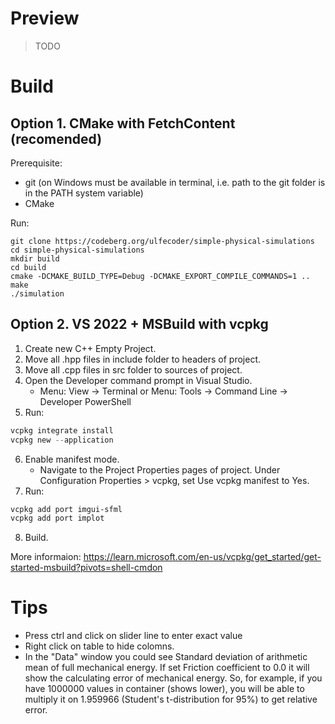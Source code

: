 # Preview
> TODO

# Build
## Option 1. CMake with FetchContent (recomended)
Prerequisite:
- git (on Windows must be available in terminal, i.e. path to the git folder is in the PATH system variable)
- CMake

Run:
```Shell
git clone https://codeberg.org/ulfecoder/simple-physical-simulations
cd simple-physical-simulations
mkdir build
cd build
cmake -DCMAKE_BUILD_TYPE=Debug -DCMAKE_EXPORT_COMPILE_COMMANDS=1 ..
make
./simulation
```

## Option 2. VS 2022 + MSBuild with vcpkg
1) Create new C++ Empty Project.
2) Move all .hpp files in include folder to headers of project.
3) Move all .cpp files in src folder to sources of project.
4) Open the Developer command prompt in Visual Studio.
    - Menu: View -> Terminal or Menu: Tools -> Command Line -> Developer PowerShell
5) Run:
```PowerShell
vcpkg integrate install
vcpkg new --application
```
6) Enable manifest mode.
    - Navigate to the Project Properties pages of project. Under Configuration Properties > vcpkg, set Use vcpkg manifest to Yes.
7) Run:
```PowerShell
vcpkg add port imgui-sfml
vcpkg add port implot
```
8) Build.

More informaion: https://learn.microsoft.com/en-us/vcpkg/get_started/get-started-msbuild?pivots=shell-cmdon

# Tips
- Press ctrl and click on slider line to enter exact value
- Right click on table to hide colomns.
- In the "Data" window you could see Standard deviation of arithmetic mean of full mechanical energy. If set Friction coefficient to 0.0 it will show the calculating error of mechanical energy. So, for example, if you have 1000000 values in container (shows lower), you will be able to multiply it on 1.959966 (Student's t-distribution for 95%) to get relative error.
